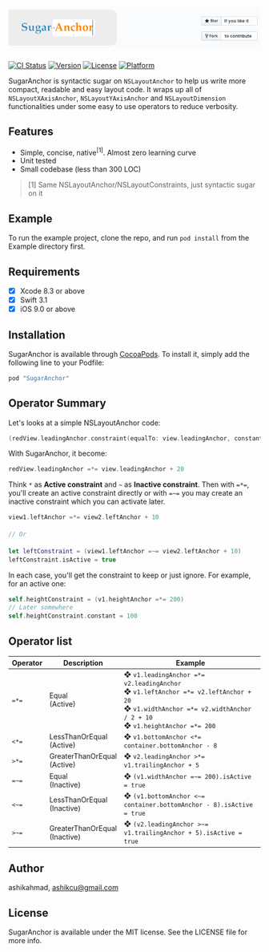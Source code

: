# ![Banner](SugarAnchor-Banner.png)

[![CI Status](http://img.shields.io/travis/ashikahmad/SugarAnchor.svg?style=flat)](https://travis-ci.org/ashikahmad/SugarAnchor)
[![Version](https://img.shields.io/cocoapods/v/SugarAnchor.svg?style=flat)](http://cocoapods.org/pods/SugarAnchor)
[![License](https://img.shields.io/cocoapods/l/SugarAnchor.svg?style=flat)](http://cocoapods.org/pods/SugarAnchor)
[![Platform](https://img.shields.io/cocoapods/p/SugarAnchor.svg?style=flat)](http://cocoapods.org/pods/SugarAnchor)

SugarAnchor is syntactic sugar on `NSLayoutAnchor` to help us write more compact, readable and easy layout code. It wraps up all of `NSLayoutXAxisAnchor`, `NSLayoutYAxisAnchor` and `NSLayoutDimension` functionalities under some easy to use operators to reduce verbosity.

## Features

- Simple, concise, native<sup>[1]</sup>. Almost zero learning curve
- Unit tested
- Small codebase (less than 300 LOC)

> [1] Same NSLayoutAnchor/NSLayoutConstraints, just syntactic sugar on it

## Example

To run the example project, clone the repo, and run `pod install` from the Example directory first.

## Requirements

- [x] Xcode 8.3 or above
- [x] Swift 3.1
- [x] iOS 9.0 or above

## Installation

SugarAnchor is available through [CocoaPods](http://cocoapods.org). To install
it, simply add the following line to your Podfile:

```ruby
pod "SugarAnchor"
```

## Operator Summary

Let's looks at a simple NSLayoutAnchor code:
```swift
(redView.leadingAnchor.constraint(equalTo: view.leadingAnchor, constant: 20)).isActive = true
```

With SugarAnchor, it become:
```swift
redView.leadingAnchor =*= view.leadingAnchor + 20
```

Think `*` as **Active constraint** and `~` as **Inactive constraint**. Then with `=*=`, you'll create an active constraint directly or with `=~=` you may create an inactive constraint which you can activate later.

```swift
view1.leftAnchor =*= view2.leftAnchor + 10

// Or

let leftConstraint = (view1.leftAnchor =~= view2.leftAnchor + 10)
leftConstraint.isActive = true
```
In each case, you'll get the constraint to keep or just ignore. For example, for an active one:
```swift
self.heightConstraint = (v1.heightAnchor =*= 200)
// Later somewhere
self.heightConstraint.constant = 100
```
## Operator list


Operator | Description | Example
--- | --- | ---
`=*=` | Equal<br>(Active) | ❖ `v1.leadingAnchor =*= v2.leadingAnchor`<br>❖ `v1.leftAnchor =*= v2.leftAnchor + 20`<br>❖ `v1.widthAnchor =*= v2.widthAnchor / 2 + 10`<br>❖ `v1.heightAnchor =*= 200`
`<*=` | LessThanOrEqual<br>(Active) | ❖ `v1.bottomAnchor <*= container.bottomAnchor - 8`
`>*=` | GreaterThanOrEqual<br>(Active) | ❖ `v2.leadingAnchor >*= v1.trailingAnchor + 5`
`=~=` | Equal<br>(Inactive) | ❖ `(v1.widthAnchor =~= 200).isActive = true`
`<~=` | LessThanOrEqual<br>(Inactive) | ❖ `(v1.bottomAnchor <~= container.bottomAnchor - 8).isActive = true`
`>~=` | GreaterThanOrEqual<br>(Inactive) | ❖ `(v2.leadingAnchor >~= v1.trailingAnchor + 5).isActive = true`



## Author

ashikahmad, ashikcu@gmail.com

## License

SugarAnchor is available under the MIT license. See the LICENSE file for more info.
